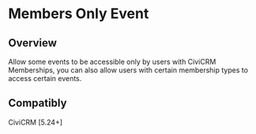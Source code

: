 # Members Only Event

## Overview
Allow some events to be accessible only by users with CiviCRM Memberships, you can also allow users with certain membership types to access certain events.

## Compatibly
 
CiviCRM [5.24+]

